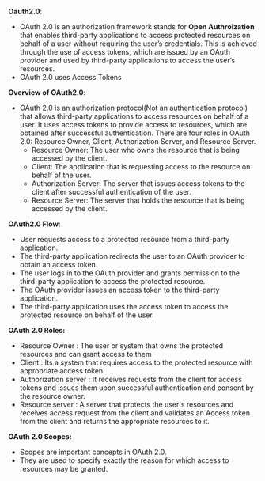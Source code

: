 **Oauth2.0**:
- OAuth 2.0 is an authorization framework stands for **Open Authroization** that enables third-party applications to access protected resources on behalf of a user without requiring the user’s credentials. This is achieved through the use of access tokens, which are issued by an OAuth provider and used by third-party applications to access the user’s resources.
- OAuth 2.0 uses Access Tokens

**Overview of OAuth2.0**:
- OAuth 2.0 is an authorization protocol(Not an authentication protocol) that allows third-party applications to access resources on behalf of a user. It uses access tokens to provide access to resources, which are obtained after successful authentication. There are four roles in OAuth 2.0: Resource Owner, Client, Authorization Server, and Resource Server.
    - Resource Owner: The user who owns the resource that is being accessed by the client.
    - Client: The application that is requesting access to the resource on behalf of the user.
    - Authorization Server: The server that issues access tokens to the client after successful authentication of the user.
    - Resource Server: The server that holds the resource that is being accessed by the client.

**OAuth2.0 Flow**:
- User requests access to a protected resource from a third-party application.
- The third-party application redirects the user to an OAuth provider to obtain an access token.
- The user logs in to the OAuth provider and grants permission to the third-party application to access the protected resource.
- The OAuth provider issues an access token to the third-party application.
- The third-party application uses the access token to access the protected resource on behalf of the user.

**OAuth 2.0 Roles:**
- Resource Owner        : The user or system that owns the protected resources and can grant access to them
- Client                : Its a system that requires access to the protected resource with appropriate access token
- Authorization server  : It receives requests from the client for access tokens and issues them upon successful authentication and consent by the resource owner.
- Resource server       : A server that protects the user's resources and receives access request from the client and validates an Access token from the client and returns the appropriate resources to it.

**OAuth 2.0 Scopes:**
- Scopes are important concepts in OAuth 2.0.
- They are used to specify exactly the reason for which access to resources may be granted.